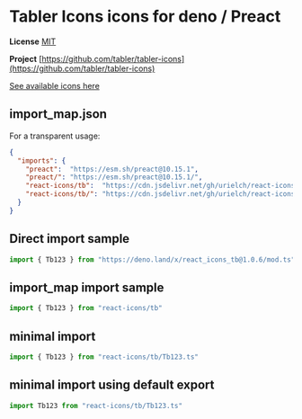 # Tabler Icons icons for deno / Preact

**License** [MIT](https://opensource.org/licenses/MIT)

**Project** [https://github.com/tabler/tabler-icons](https://github.com/tabler/tabler-icons)

[See available icons here](https://react-icons.github.io/react-icons/icons?name=tb)

## import_map.json

For a transparent usage:

```json
{
  "imports": {
    "preact":  "https://esm.sh/preact@10.15.1",
    "preact/": "https://esm.sh/preact@10.15.1/",
    "react-icons/tb":  "https://cdn.jsdelivr.net/gh/urielch/react-icons-tb@1.0.6/mod.ts",
    "react-icons/tb/": "https://cdn.jsdelivr.net/gh/urielch/react-icons-tb@1.0.6/ico/",
  }
}
```

## Direct import sample

```ts
import { Tb123 } from "https://deno.land/x/react_icons_tb@1.0.6/mod.ts"
```

## import_map import sample

```ts
import { Tb123 } from "react-icons/tb"
```

## minimal import

```ts
import { Tb123 } from "react-icons/tb/Tb123.ts"
```

## minimal import using default export

```ts
import Tb123 from "react-icons/tb/Tb123.ts"
```

